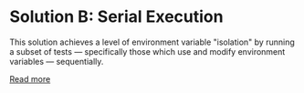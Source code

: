 # Solution B: Serial Execution

This solution achieves a level of environment variable "isolation" by running a subset of tests &mdash; specifically those which use and modify environment variables &mdash; sequentially.

[Read more](http://localhost:1313/posts/20230225-isolating-environment-variables-in-xunit-tests/#solution-b-serial-execution)
